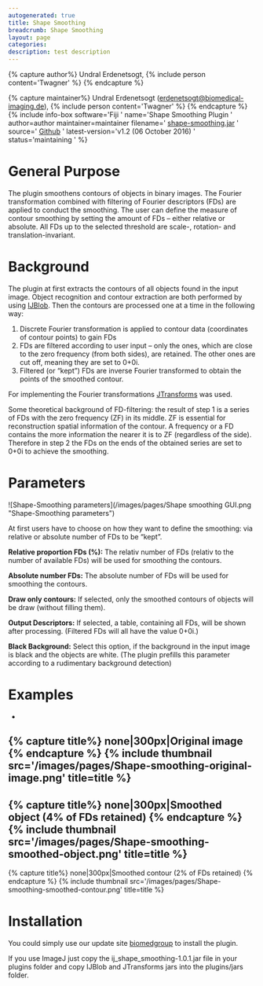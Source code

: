 ```yaml
---
autogenerated: true
title: Shape Smoothing
breadcrumb: Shape Smoothing
layout: page
categories: 
description: test description
---
```



{% capture author%}
Undral Erdenetsogt, {% include person content='Twagner' %}
{% endcapture %}

{% capture maintainer%}
Undral Erdenetsogt (erdenetsogt@biomedical-imaging.de), {% include person content='Twagner' %}
{% endcapture %}
{% include info-box software='Fiji ' name='Shape Smoothing Plugin ' author=author maintainer=maintainer filename=' [shape-smoothing.jar](https://github.com/thorstenwagner/ij-shape-smoothing/releases/latest) ' source=' [Github](https://github.com/thorstenwagner/ij-shape-smoothing) ' latest-version='v1.2 (06 October 2016) ' status='maintaining ' %}

# General Purpose

The plugin smoothens contours of objects in binary images. The Fourier transformation combined with filtering of Fourier descriptors (FDs) are applied to conduct the smoothing. The user can define the measure of contour smoothing by setting the amount of FDs – either relative or absolute. All FDs up to the selected threshold are scale-, rotation- and translation-invariant.

# Background

The plugin at first extracts the contours of all objects found in the input image. Object recognition and contour extraction are both performed by using [IJBlob](https://github.com/thorstenwagner/ij-blob). Then the contours are processed one at a time in the following way:

1.  Discrete Fourier transformation is applied to contour data (coordinates of contour points) to gain FDs
2.  FDs are filtered according to user input – only the ones, which are close to the zero frequency (from both sides), are retained. The other ones are cut off, meaning they are set to 0+0i.
3.  Filtered (or “kept”) FDs are inverse Fourier transformed to obtain the points of the smoothed contour.

For implementing the Fourier transformations [JTransforms](https://github.com/wendykierp/JTransforms) was used.

Some theoretical background of FD-filtering: the result of step 1 is a series of FDs with the zero frequency (ZF) in its middle. ZF is essential for reconstruction spatial information of the contour. A frequency or a FD contains the more information the nearer it is to ZF (regardless of the side). Therefore in step 2 the FDs on the ends of the obtained series are set to 0+0i to achieve the smoothing.

# Parameters

![Shape-Smoothing parameters](/images/pages/Shape smoothing GUI.png "Shape-Smoothing parameters")

At first users have to choose on how they want to define the smoothing: via relative or absolute number of FDs to be “kept”.

**Relative proportion FDs (%):** The relativ number of FDs (relativ to the number of available FDs) will be used for smoothing the contours.

**Absolute number FDs:** The absolute number of FDs will be used for smoothing the contours.

**Draw only contours:** If selected, only the smoothed contours of objects will be draw (without filling them).

**Output Descriptors:** If selected, a table, containing all FDs, will be shown after processing. (Filtered FDs will all have the value 0+0i.)

**Black Background:** Select this option, if the background in the input image is black and the objects are white. (The plugin prefills this parameter according to a rudimentary background detection)

# Examples

<div>

  - 
{% capture title%}
 none|300px|Original image 
{% endcapture %}
{% include thumbnail src='/images/pages/Shape-smoothing-original-image.png' title=title %}
  - 
{% capture title%}
 none|300px|Smoothed object (4% of FDs retained) 
{% endcapture %}
{% include thumbnail src='/images/pages/Shape-smoothing-smoothed-object.png' title=title %}
  - 
{% capture title%}
 none|300px|Smoothed contour (2% of FDs retained) 
{% endcapture %}
{% include thumbnail src='/images/pages/Shape-smoothing-smoothed-contour.png' title=title %}

</div>

# Installation

You could simply use our update site [biomedgroup](http://sites.imagej.net/Biomedgroup) to install the plugin.

If you use ImageJ just copy the ij\_shape\_smoothing-1.0.1.jar file in your plugins folder and copy IJBlob and JTransforms jars into the plugins/jars folder.
